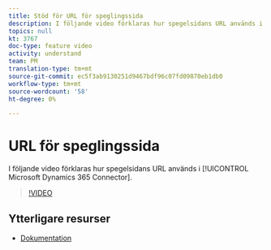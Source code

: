 ```yaml
---
title: Stöd för URL för speglingssida
description: I följande video förklaras hur spegelsidans URL används i Adobe Campaign Standard (ACS) Microsoft Dynamics 365 Connector.
topics: null
kt: 3767
doc-type: feature video
activity: understand
team: PM
translation-type: tm+mt
source-git-commit: ec5f3ab9130251d9467bdf96c07fd09870eb1db0
workflow-type: tm+mt
source-wordcount: '58'
ht-degree: 0%

---
```



# URL för speglingssida

I följande video förklaras hur spegelsidans URL används i [!UICONTROL Microsoft Dynamics 365 Connector].

>[!VIDEO](https://video.tv.adobe.com/v/29253?quality=12)

## Ytterligare resurser

* [Dokumentation](https://docs.adobe.com/content/help/en/campaign-standard/using/integrating-with-adobe-cloud/campaign-and-microsoft-dynamics-365/working-with-campaign-standard-and-ms-dynamics/working-with-campaign-standard-and-microsoft-dynamics-365.htmll)
